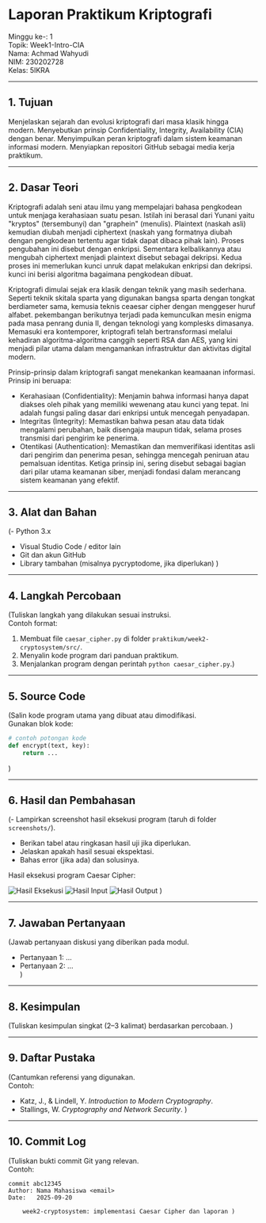 # Laporan Praktikum Kriptografi
Minggu ke-: 1  
Topik: Week1-Intro-CIA  
Nama: Achmad Wahyudi  
NIM: 230202728  
Kelas: 5IKRA  

---

## 1. Tujuan
Menjelaskan sejarah dan evolusi kriptografi dari masa klasik hingga modern.
Menyebutkan prinsip Confidentiality, Integrity, Availability (CIA) dengan benar.
Menyimpulkan peran kriptografi dalam sistem keamanan informasi modern.
Menyiapkan repositori GitHub sebagai media kerja praktikum.

---

## 2. Dasar Teori
Kriptografi adalah seni atau ilmu yang mempelajari bahasa pengkodean untuk menjaga kerahasiaan suatu pesan. Istilah ini berasal dari Yunani yaitu "kryptos" (tersembunyi) dan "graphein" (menulis). Plaintext (naskah asli) kemudian diubah menjadi ciphertext (naskah yang formatnya diubah dengan pengkodean tertentu agar tidak dapat dibaca pihak lain). Proses pengubahan ini disebut dengan enkripsi. Sementara kelbalikannya atau mengubah ciphertext menjadi plaintext disebut sebagai dekripsi. Kedua proses ini memerlukan kunci unruk dapat melakukan enkripsi dan dekripsi. kunci ini berisi algoritma bagaimana pengkodean dibuat.

Kriptografi dimulai sejak era klasik dengan teknik yang masih sederhana. Seperti teknik skitala sparta yang digunakan bangsa sparta dengan tongkat berdiameter sama, kemusia teknis ceaesar cipher dengan menggeser huruf alfabet. pekembangan berikutnya terjadi pada kemunculkan mesin enigma pada masa penrang dunia II, dengan teknologi yang komplesks dimasanya. Memasuki era kontemporer, kriptografi telah bertransformasi melalui kehadiran algoritma-algoritma canggih seperti RSA dan AES, yang kini menjadi pilar utama dalam mengamankan infrastruktur dan aktivitas digital modern.

Prinsip-prinsip dalam kriptografi sangat menekankan keamaanan informasi. Prinsip ini beruapa:
- Kerahasiaan (Confidentiality): Menjamin bahwa informasi hanya dapat diakses oleh pihak yang memiliki wewenang atau kunci yang tepat. Ini adalah fungsi paling dasar dari enkripsi untuk mencegah penyadapan.
- Integritas (Integrity): Memastikan bahwa pesan atau data tidak mengalami perubahan, baik disengaja maupun tidak, selama proses transmisi dari pengirim ke penerima.
- Otentikasi (Authentication): Memastikan dan memverifikasi identitas asli dari pengirim dan penerima pesan, sehingga mencegah peniruan atau pemalsuan identitas.
Ketiga prinsip ini, sering disebut sebagai bagian dari pilar utama keamanan siber, menjadi fondasi dalam merancang sistem keamanan yang efektif.

---

## 3. Alat dan Bahan
(- Python 3.x  
- Visual Studio Code / editor lain  
- Git dan akun GitHub  
- Library tambahan (misalnya pycryptodome, jika diperlukan)  )

---

## 4. Langkah Percobaan
(Tuliskan langkah yang dilakukan sesuai instruksi.  
Contoh format:
1. Membuat file `caesar_cipher.py` di folder `praktikum/week2-cryptosystem/src/`.
2. Menyalin kode program dari panduan praktikum.
3. Menjalankan program dengan perintah `python caesar_cipher.py`.)

---

## 5. Source Code
(Salin kode program utama yang dibuat atau dimodifikasi.  
Gunakan blok kode:

```python
# contoh potongan kode
def encrypt(text, key):
    return ...
```
)

---

## 6. Hasil dan Pembahasan
(- Lampirkan screenshot hasil eksekusi program (taruh di folder `screenshots/`).  
- Berikan tabel atau ringkasan hasil uji jika diperlukan.  
- Jelaskan apakah hasil sesuai ekspektasi.  
- Bahas error (jika ada) dan solusinya. 

Hasil eksekusi program Caesar Cipher:

![Hasil Eksekusi](screenshots/output.png)
![Hasil Input](screenshots/input.png)
![Hasil Output](screenshots/output.png)
)

---

## 7. Jawaban Pertanyaan
(Jawab pertanyaan diskusi yang diberikan pada modul.  
- Pertanyaan 1: …  
- Pertanyaan 2: …  
)
---

## 8. Kesimpulan
(Tuliskan kesimpulan singkat (2–3 kalimat) berdasarkan percobaan.  )

---

## 9. Daftar Pustaka
(Cantumkan referensi yang digunakan.  
Contoh:  
- Katz, J., & Lindell, Y. *Introduction to Modern Cryptography*.  
- Stallings, W. *Cryptography and Network Security*.  )

---

## 10. Commit Log
(Tuliskan bukti commit Git yang relevan.  
Contoh:
```
commit abc12345
Author: Nama Mahasiswa <email>
Date:   2025-09-20

    week2-cryptosystem: implementasi Caesar Cipher dan laporan )
```
